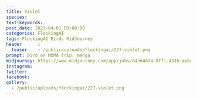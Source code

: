```yaml
---
title: Violet
species: 
text-keywords: 
post_date: 2023-04-01 00:00:00
categories: FlockingAI
tags: FlockingAI Birds MidJourney 
header      :
  teaser    : /public/uploads/flockingai/227-violet.png
prompt: bird on MDMA trip, manga
midjourney: https://www.midjourney.com/app/jobs/d43d4674-0ff1-4816-aa64-7ffabd829670
instagram: 
twitter: 
facebook: 
gallery: 
  - /public/uploads/flockingai/227-violet.png
---
```



